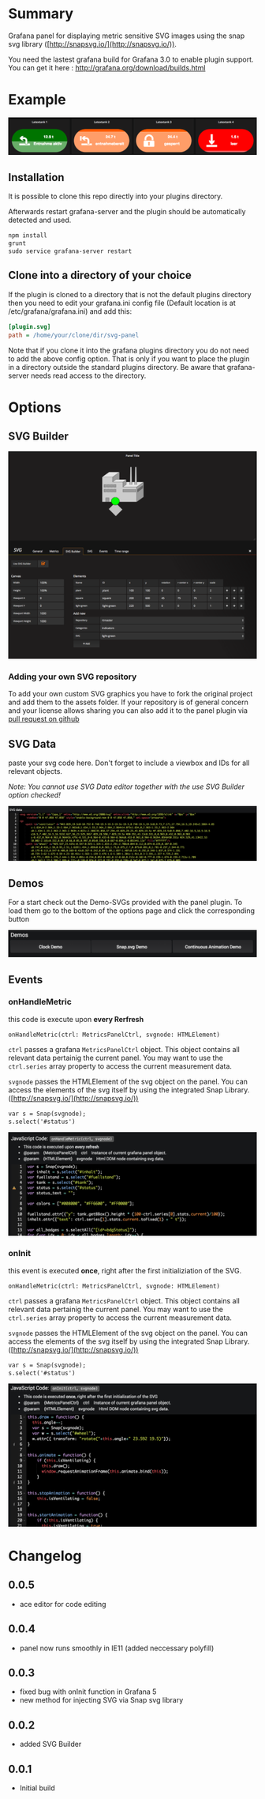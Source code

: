 # Summary
Grafana panel for displaying metric sensitive SVG images using the snap svg library ([http://snapsvg.io/](http://snapsvg.io/)).

You need the lastest grafana build for Grafana 3.0 to enable plugin support. You can get it here : http://grafana.org/download/builds.html

# Example

![Screenshot](img/inAction.png)

## Installation

It is possible to clone this repo directly into your plugins directory.

Afterwards restart grafana-server and the plugin should be automatically detected and used.

```
npm install
grunt
sudo service grafana-server restart
```


## Clone into a directory of your choice

If the plugin is cloned to a directory that is not the default plugins directory then you need to edit your grafana.ini config file (Default location is at /etc/grafana/grafana.ini) and add this:

```ini
[plugin.svg]
path = /home/your/clone/dir/svg-panel
```

Note that if you clone it into the grafana plugins directory you do not need to add the above config option. That is only
if you want to place the plugin in a directory outside the standard plugins directory. Be aware that grafana-server
needs read access to the directory.

# Options

## SVG Builder

![Screenshot](img/svgBuilder.png)

### Adding your own SVG repository

To add your own custom SVG graphics you have to fork the original project and add them to the assets folder. If your repository is of general concern and your license allows sharing you can also add it to the panel plugin via [pull request on github](https://github.com/MarcusCalidus/marcuscalidus-svg-panel/) 

## SVG Data 
paste your svg code here. Don't forget to include a viewbox and IDs for all relevant objects. 

_Note: You cannot use SVG Data editor together with the use SVG Builder option checked!_

![Screenshot](img/svgData.png)

## Demos
For a start check out the Demo-SVGs provided with the panel plugin. To load them go to the bottom of the options page and click the corresponding button

![Screenshot](img/demoButtons.png)
## Events
### onHandleMetric
this code is execute upon **every Rerfresh**

```
onHandleMetric(ctrl: MetricsPanelCtrl, svgnode: HTMLElement)
```

`ctrl` passes a grafana `MetricsPanelCtrl` object. This object contains all relevant data pertainig the current panel. 
You may want to use the `ctrl.series` array property to access the current measurement data.

`svgnode` passes the HTMLElement of the svg object on the panel. You can access the elements of the svg itself by using the integrated Snap Library. ([http://snapsvg.io/](http://snapsvg.io/))

```
var s = Snap(svgnode);
s.select('#status')
```

![Screenshot](img/onHandleMetric.png)

### onInit
this event is executed **once**, right after the first initializiation of the SVG.
```
onHandleMetric(ctrl: MetricsPanelCtrl, svgnode: HTMLElement)
```

`ctrl` passes a grafana `MetricsPanelCtrl` object. This object contains all relevant data pertainig the current panel. 
You may want to use the `ctrl.series` array property to access the current measurement data.

`svgnode` passes the HTMLElement of the svg object on the panel. You can access the elements of the svg itself by using the integrated Snap Library. ([http://snapsvg.io/](http://snapsvg.io/))

```
var s = Snap(svgnode);
s.select('#status')
```

![Screenshot](img/onInit.png)

# Changelog
## 0.0.5
* ace editor for code editing
## 0.0.4
* panel now runs smoothly in IE11 (added neccessary polyfill)
## 0.0.3
* fixed bug with onInit function in Grafana 5
* new method for injecting SVG via Snap svg library
## 0.0.2
* added SVG Builder
## 0.0.1
* Initial build